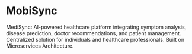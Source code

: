 # MobiSync
MediSync: AI-powered healthcare platform integrating symptom analysis, disease prediction, doctor recommendations, and patient management. Centralized solution for individuals and healthcare professionals. Built on Microservices Architecture.
